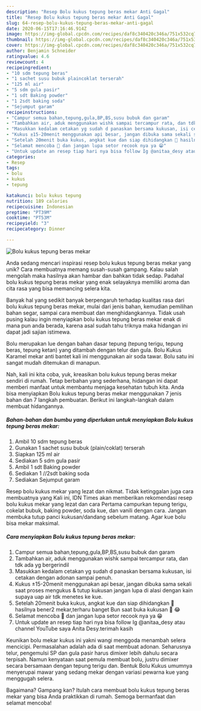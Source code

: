 ```yaml
---
description: "Resep Bolu kukus tepung beras mekar Anti Gagal"
title: "Resep Bolu kukus tepung beras mekar Anti Gagal"
slug: 64-resep-bolu-kukus-tepung-beras-mekar-anti-gagal
date: 2020-06-15T17:16:46.914Z
image: https://img-global.cpcdn.com/recipes/daf8c340420c346a/751x532cq70/bolu-kukus-tepung-beras-mekar-foto-resep-utama.jpg
thumbnail: https://img-global.cpcdn.com/recipes/daf8c340420c346a/751x532cq70/bolu-kukus-tepung-beras-mekar-foto-resep-utama.jpg
cover: https://img-global.cpcdn.com/recipes/daf8c340420c346a/751x532cq70/bolu-kukus-tepung-beras-mekar-foto-resep-utama.jpg
author: Benjamin Schneider
ratingvalue: 4.6
reviewcount: 4
recipeingredient:
- "10 sdm tepung beras"
- "1 sachet susu bubuk plaincoklat terserah"
- "125 ml air"
- "5 sdm gula pasir"
- "1 sdt Baking powder"
- "1 2sdt baking soda"
- "Sejumput garam"
recipeinstructions:
- "Campur semua bahan,tepung,gula,BP,BS,susu bubuk dan garam"
- "Tambahkan air, aduk menggunakan wishk sampai tercampur rata, dan tdk ada yg bergerindil"
- "Masukkan kedalam cetakan yg sudah d panaskan bersama kukusan, isi cetakan dengan adonan sampai penuh."
- "Kukus ±15-20menit menggunakan api besar, jangan dibuka sama sekali saat proses mengukus &amp; tutup kukusan jangan lupa di alasi dengan kain supaya uap air tdk menetes ke kue."
- "Setelah 20menit buka kukus, angkat kue dan siap dihidangkan 🤤 hasilnya bener2 mekar,terharu banget Bun saat buka kukusan 🥺 😂"
- "Selamat mencoba 🤗 dan jangan lupa setor recook nya ya 😁"
- "Untuk update an resep tiap hari nya bisa follow Ig @anitaa_desy atau channel YouTube saya Anita Desy.terimah kasih"
categories:
- Resep
tags:
- bolu
- kukus
- tepung

katakunci: bolu kukus tepung 
nutrition: 189 calories
recipecuisine: Indonesian
preptime: "PT39M"
cooktime: "PT53M"
recipeyield: "3"
recipecategory: Dinner

---
```



![Bolu kukus tepung beras mekar](https://img-global.cpcdn.com/recipes/daf8c340420c346a/751x532cq70/bolu-kukus-tepung-beras-mekar-foto-resep-utama.jpg)

Anda sedang mencari inspirasi resep bolu kukus tepung beras mekar yang unik? Cara membuatnya memang susah-susah gampang. Kalau salah mengolah maka hasilnya akan hambar dan bahkan tidak sedap. Padahal bolu kukus tepung beras mekar yang enak selayaknya memiliki aroma dan cita rasa yang bisa memancing selera kita.

Banyak hal yang sedikit banyak berpengaruh terhadap kualitas rasa dari bolu kukus tepung beras mekar, mulai dari jenis bahan, kemudian pemilihan bahan segar, sampai cara membuat dan menghidangkannya. Tidak usah pusing kalau ingin menyiapkan bolu kukus tepung beras mekar enak di mana pun anda berada, karena asal sudah tahu triknya maka hidangan ini dapat jadi sajian istimewa.

Bolu merupakan lue dengan bahan dasar tepung (tepung terigu, tepung beras, tepung ketan) yang ditambah dengan telur dan gula. Bolu Kukus Karamel mekar anti bantet kali ini menggunakan air soda tawar. Bolu satu ini sangat mudah ditemukan di manapun.


Nah, kali ini kita coba, yuk, kreasikan bolu kukus tepung beras mekar sendiri di rumah. Tetap berbahan yang sederhana, hidangan ini dapat memberi manfaat untuk membantu menjaga kesehatan tubuh kita. Anda bisa menyiapkan Bolu kukus tepung beras mekar menggunakan 7 jenis bahan dan 7 langkah pembuatan. Berikut ini langkah-langkah dalam membuat hidangannya.

<!--inarticleads1-->

##### Bahan-bahan dan bumbu yang diperlukan untuk menyiapkan Bolu kukus tepung beras mekar:

1. Ambil 10 sdm tepung beras
1. Gunakan 1 sachet susu bubuk (plain/coklat) terserah
1. Siapkan 125 ml air
1. Sediakan 5 sdm gula pasir
1. Ambil 1 sdt Baking powder
1. Sediakan 1 //2sdt baking soda
1. Sediakan Sejumput garam


Resep bolu kukus mekar yang lezat dan nikmat. Tidak ketinggalan juga cara membuatnya yang Kali ini, IDN Times akan memberikan rekomendasi resep bolu kukus mekar yang lezat dan cara Pertama campurkan tepung terigu, cokelat bubuk, baking powder, soda kue, dan vanili dengan cara. Jangan membuka tutup panci kukusan/dandang sebelum matang. Agar kue bolu bisa mekar maksimal. 

<!--inarticleads2-->

##### Cara menyiapkan Bolu kukus tepung beras mekar:

1. Campur semua bahan,tepung,gula,BP,BS,susu bubuk dan garam
1. Tambahkan air, aduk menggunakan wishk sampai tercampur rata, dan tdk ada yg bergerindil
1. Masukkan kedalam cetakan yg sudah d panaskan bersama kukusan, isi cetakan dengan adonan sampai penuh.
1. Kukus ±15-20menit menggunakan api besar, jangan dibuka sama sekali saat proses mengukus &amp; tutup kukusan jangan lupa di alasi dengan kain supaya uap air tdk menetes ke kue.
1. Setelah 20menit buka kukus, angkat kue dan siap dihidangkan 🤤 hasilnya bener2 mekar,terharu banget Bun saat buka kukusan 🥺 😂
1. Selamat mencoba 🤗 dan jangan lupa setor recook nya ya 😁
1. Untuk update an resep tiap hari nya bisa follow Ig @anitaa_desy atau channel YouTube saya Anita Desy.terimah kasih


Keunikan bolu mekar kukus ini yakni wangi menggoda menambah selera mencicipi. Permasalahan adalah ada di saat membuat adonan. Seharusnya telur, pengemulsi SP dan gula pasir harus dimixer lebih dahulu secara terpisah. Namun kenyataan saat pemula membuat bolu, justru dimixer secara bersamaan dengan tepung terigu dan. Bentuk Bolu Kukus umumnya menyerupai mawar yang sedang mekar dengan variasi pewarna kue yang menggugah selera. 

Bagaimana? Gampang kan? Itulah cara membuat bolu kukus tepung beras mekar yang bisa Anda praktikkan di rumah. Semoga bermanfaat dan selamat mencoba!
